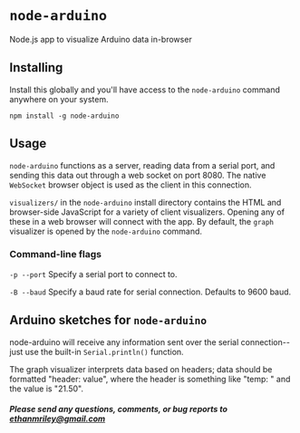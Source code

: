# ```node-arduino```
Node.js app to visualize Arduino data in-browser

## Installing

Install this globally and you'll have access to the ```node-arduino``` command anywhere on your system.

```
npm install -g node-arduino
```


## Usage
```node-arduino``` functions as a server, reading data from a serial port, and sending this data out through a web socket on port 8080.
The native ```WebSocket``` browser object is used as the client in this connection.

```visualizers/``` in the ```node-arduino``` install directory contains the HTML and browser-side JavaScript for a variety of client visualizers. Opening any of these in a web browser will connect with the app.
By default, the ```graph``` visualizer is opened by the ```node-arduino``` command.


### Command-line flags

```-p --port```
Specify a serial port to connect to.

```-B --baud```
Specify a baud rate for serial connection. Defaults to 9600 baud.  


## Arduino sketches for ```node-arduino```

node-arduino will receive any information sent over the serial connection--just use the built-in ```Serial.println()``` function.

The graph visualizer interprets data based on headers; data should be formatted "header: value", where the header is something like "temp: " and the value is "21.50".


##### Please send any questions, comments, or bug reports to ethanmriley@gmail.com

